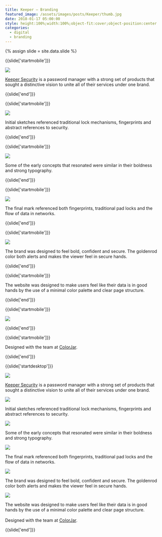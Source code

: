 ```yaml
---
title: Keeper — Branding
featured_image: /assets/images/posts/Keeper/thumb.jpg
date: 2018-01-17 05:00:00
style: height:100%;width:100%;object-fit:cover;object-position:center
categories:
  - digital
  - branding
---
```


{% assign slide = site.data.slide %}

{{slide['startmobile']}}

<div>
  <img
    class='full-height' 
    src='{{ site.url }}/assets/images/posts/keeper/keeper-mobile-1.png'
  />
</div>

<p class="bg"><a href="https://www.keepersecurity.com/">Keeper Security</a> is a password manager with a strong set of products that sought a distinctive vision to unite all of their services under one brand.</p>

{{slide['end']}}

{{slide['startmobile']}}

<div>
  <img
    class='full-height' 
    src='{{ site.url }}/assets/images/posts/keeper/keeper-mobile-2.jpg'
  />
</div>

<p class="bg-dark">Initial sketches referenced traditional lock mechanisms, fingerprints and abstract references to security.</p>

{{slide['end']}}

{{slide['startmobile']}}

<div>
  <img
    class='full-height' 
    src='{{ site.url }}/assets/images/posts/keeper/keeper-mobile-3.png'
  />
</div>

<p class="bg-dark">Some of the early concepts that resonated were similar in their boldness and strong typography.</p>

{{slide['end']}}

{{slide['startmobile']}}

<div>
  <img
    class='full-height' 
    src='{{ site.url }}/assets/images/posts/keeper/keeper-mobile-4.png'
  />
</div>

<p class="bg">The final mark referenced both fingerprints, traditional pad locks and the flow of data in networks.</p>

{{slide['end']}}

{{slide['startmobile']}}

<div>
  <img
    class='full-height' 
    src='{{ site.url }}/assets/images/posts/keeper/keeper-mobile-5.png'
  />
</div>

<p class="bg">The brand was designed to feel bold, confident and secure. The goldenrod color both alerts and makes the viewer feel in secure hands.</p>

{{slide['end']}}

{{slide['startmobile']}}

<p>The website was designed to make users feel like their data is in good hands by the use of a minimal color palette and clear page structure.</p>

{{slide['end']}}

{{slide['startmobile']}}

<div>
  <img
    class='full-height' 
    src='{{ site.url }}/assets/images/posts/keeper/keeper-mobile-6.png'
  />
</div>

{{slide['end']}}

{{slide['startmobile']}}

<p>Designed with the team at <a href="https://colorjar.com/">ColorJar</a>.</p>

{{slide['end']}}

{{slide['startdesktop']}}

<div>
  <img
    class='full-width' 
    src='{{ site.url }}/assets/images/posts/keeper/keeper-1.jpg'
  />
</div>

<p class="bg"><a href="https://www.keepersecurity.com/">Keeper Security</a> is a password manager with a strong set of products that sought a distinctive vision to unite all of their services under one brand.</p>

<div>
  <img
    src='{{ site.url }}/assets/images/posts/keeper/keeper-grid-1.png'
  />
</div>

<p class="bg">Initial sketches referenced traditional lock mechanisms, fingerprints and abstract references to security.</p>

<div>
  <img
    src='{{ site.url }}/assets/images/posts/keeper/keeper-grid-2.png'
  />
</div>

<p class="bg">Some of the early concepts that resonated were similar in their boldness and strong typography.</p>

<div>
  <img
    src='{{ site.url }}/assets/images/posts/keeper/keeper-grid-3.png'
  />
</div>

<p class="bg">The final mark referenced both fingerprints, traditional pad locks and the flow of data in networks.</p>

<div>
  <img
    src='{{ site.url }}/assets/images/posts/keeper/keeper-grid-4.png'
  />
</div>

<p class="bg">The brand was designed to feel bold, confident and secure. The goldenrod color both alerts and makes the viewer feel in secure hands.</p>

<div>
  <img
    src='{{ site.url }}/assets/images/posts/keeper/keeper-grid-5.png'
  />
</div>

<p>The website was designed to make users feel like their data is in good hands by the use of a minimal color palette and clear page structure.<br><br>Designed with the team at <a href="https://colorjar.com/">ColorJar</a>.</p>

{{slide['end']}}
